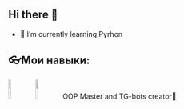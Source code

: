 ## Hi there 👋

- 🌱 I’m currently learning Pyrhon
## 👓Мои навыки:
<img src="https://storage.tally.so/3a4c5a2e-a412-41b4-bad5-61899c529461/4515839.png" width="10%">
<img src="https://storage.tally.so/46c3a05e-ef49-4477-bfc2-61b06e136b3a/telegram-bot.png" width="10%">
OOP Master and TG-bots creator👾

<!--
**Viberr/Viberr** is a ✨ _special_ ✨ repository because its `README.md` (this file) appears on your GitHub profile.

-->
